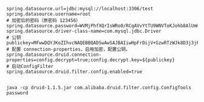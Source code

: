     spring.datasource.url=jdbc:mysql://localhost:3306/test
    spring.datasource.username=root
    # 加密后的密码（原密码 123456）
    spring.datasource.password=WVMjPhfXQrIsWRo0/RCqAVvYtTU9WNVToKJohb8AlUmHwnV6vwFL+FM2CNFDMJwGHW1iCmyaUlF+sgvFdogqEA==
    spring.datasource.driver-class-name=com.mysql.jdbc.Driver
    # 公钥
    publickey=MFwwDQYJKoZIhvcNAQEBBQADSwAwSAJBAIiwHpFrDijV+GzwRTzWJk8D3j3jFfhsMFJ/7k1NTvBuLgL+TdIHgaMNOIEjHpXzuvX38J3FtOK8hLrySncVGOMCAwEAAQ==
    # 配置 connection-properties，启用加密，配置公钥。
    spring.datasource.druid.connection-properties=config.decrypt=true;config.decrypt.key=${publickey}
    # 启动ConfigFilter
    spring.datasource.druid.filter.config.enabled=true


    java -cp druid-1.1.5.jar com.alibaba.druid.filter.config.ConfigTools password